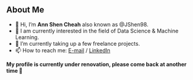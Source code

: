 ## About Me

- 👋 Hi, I’m **Ann Shen Cheah** also known as @JShen98.
- 👀 I am currently interested in the field of Data Science & Machine Learning.
- 🌱 I’m currently taking up a few freelance projects.
- 📫 How to reach me: [E-mail](mailto:cheah.annshen@gmail.com) / [LinkedIn](https://www.linkedin.com/in/annshencheah/)

**My profile is currently under renovation, please come back at another time 👀**
<!---
JShen98/JShen98 is a ✨ special ✨ repository because its `README.md` (this file) appears on your GitHub profile.
You can click the Preview link to take a look at your changes.
--->
